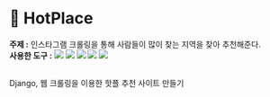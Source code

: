 # 🎉 HotPlace
<b>주제 :</b> 인스타그램 크롤링을 통해 사람들이 많이 찾는 지역을 찾아 추천해준다.               
<b>사용한 도구 :</b> <img src="https://img.shields.io/badge/Python-3776AB?style=flat-square&logo=python&logoColor=white"/> <img src="https://img.shields.io/badge/Django-092E20?style=flat-square&logo=django&logoColor=white"/> <img src="https://img.shields.io/badge/Selenium-43B02A?style=flat-square&logo=selenium&logoColor=white"/> <img src="https://img.shields.io/badge/Javascript-F7DF1E?style=flat-square&logo=javascript&logoColor=black"/> <img src="https://img.shields.io/badge/Instagram-E4405F?style=flat-square&logo=instagram&logoColor=white"/>            

## 
Django, 웹 크롤링을 이용한 핫플 추천 사이트 만들기

